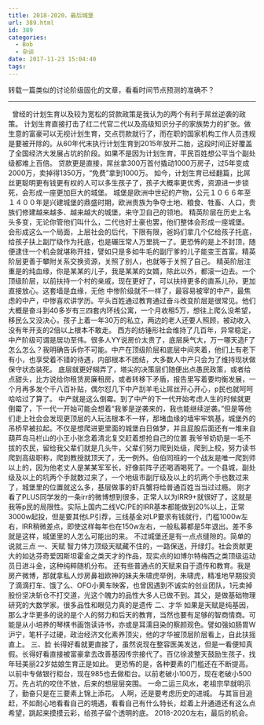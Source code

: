 ```yaml
---
title: 2018-2020，最后城堡
url: 389.html
id: 389
categories:
  - Bob
  - 杂谈
date: 2017-11-23 15:04:40
tags:
---
```


转载一篇类似的讨论阶级固化的文章，看看时间节点预测的准确不？

* * *

  曾经的计划生育以及较为宽松的贷款政策是我认为的两个有利于屌丝逆袭的政策。 计划生育直接打击了红二代官二代以及高级知识分子的家族势力的扩张。做生意的富豪可以无视计划生育，交点罚款就行了，而在职的国家机构工作人员违规是要被开除的。从60年代末执行计划生育到2015年放开二胎，这段时间正好覆盖了全国经济大发展占坑的阶段。如果不是因为计划生育，平民百姓想公平当个副处级都难上百倍。 贷款更是直接，屌丝拿300万首付撬动1000万房子，过5年变成2000万，卖掉得1350万，“免费”拿到1000万。 如今，计划生育已经翻篇，比屌丝更聪明更有钱更有权的人可以多生孩子了，孩子大概率更优秀，资源进一步锁死，会形成一座更加巨大的城堡。 城堡是欧洲中世纪的产物，公元１０６６年至１４００年是兴建城堡的鼎盛时期，欧洲贵族为争夺土地、粮食、牲畜、人口，贵族们修建越来越多、越来越大的城堡，来守卫自己的领地。 精英阶层在历史上名头多变，无论你管他们叫什么，二代也好土豪也罢，他们整体会形成一座城堡。 会形成这么一个局面，上层社会的后代，下限有限，爸妈们拿几个亿给孩子托底，给孩子扶上副厅级作为托底，也是碾压常人万里挑一了。更恐怖的是上不封顶，随便逮住一个机会就堪称开挂，譬如只是多如牛毛的副厅爹的儿子能变王首富。精英阶层更善于攀附关系交换资源，关照了别人，也就等于关照了自己。 精英阶层注重是的纯血缘，你是某某的儿子，我是某某的女婿，除此以外，都滚一边去。一个顶级阶层，以前扶持一个村的亲戚，现在更好了，可以扶持更多的直系儿孙，更加直接放心。这套墙是血缘，无他 中惨阶级就不一样了，最容易被宰的中产，最焦虑的中产，中惨喜欢讲学历。平头百姓通过教育通过奋斗改变阶层是很常见。他们大概是奋斗到40多岁有三四套内环线公寓，一个月收租5万，想往上爬么没希望，移民么又没决心，孩子上着一年30万的私立，两边的老人还要人照顾，被动收入没有年开支的2倍以上根本不敢走。 西方的纺锤形社会维持了几百年，异常稳定，中产阶级可谓是居功至伟。很多人YY说房价太贵了，底层戾气大，万一哪天造F了怎么怎么？我明确告诉你不可能。中产在顶级阶层和底层中间夹着，他们上有老下有小，也享受着不错的待遇，内部根本不团结，大多数人中产只会为了维持现状做保守状态装死。 底层就更好糊弄了，塔尖的决策层们随便出点愚民政策，或者给点甜头，比方说给你租赁房廉租房，或者转移下矛盾，报告里写着要均衡发展，一个月再多发个千八百补贴，偶尔怼几下中产刮羊毛让屌丝开心开心，p民也就呵呵哈哈过了算了。 中产就是这么倒霉。到了中产的下一代开始考虑人生的时候就更倒霉了，下一代一开始可能会想着“我爹是逆袭来的，我也能继续逆袭。”但是等他们走上社会会发现更顶层的人玩法根本不一样，那堵血缘的墙牢牢筑基，城堡外的吊桥早被拉起。不仅是想爬进更里面的城堡白日做梦，并且屁股后面还有一堆来自葫芦岛马栏山的小王小张念着清北复交赶着想抢自己的位置 我爷爷奶奶是一毛不拔的农民，留给我父辈们就是几头牛，父辈们努力爬到处级，爬到上校，努力读书爬到高级职称，爬到教授就顶天了，无一例外。伯伯同班的一个战友是唯一爬到师以上的，因为他老丈人是某某军军长，好像前阵子还喝酒喝死了。一个县城，副处级及以上的坑两个手就数过来了，一个地级市副厅级及以上的坑两个手也数过来了，城堡里的位置就这么多，基层做事的虾兵蟹将给普通百姓当当过过瘾。 刚才看了PLUS同学发的一条irr的微博想到很多，正常人以为IRR9+就很好了，这就是我等p民的局限性。实际上国内二线VC/PE的IRR基本都能做到20%以上，正常3000w起投，但是要其他LP引荐，三线基金对LP要求有钱就行，门槛1000w左右，IRR稍微差点，即使这样每年也在150w左右，一般私募都是5年退出。差不多就是这样，城堡里的人怎么可能出的来。 不过城堡还是有一点点缝隙的。简单的说就三点 一、天赋 智力体力顶级天赋藏不住的，一路保送，开绿灯。社会贡献更大的如达芬奇爱因斯坦霍金之类天才的作品，现实点的如博尔特梅西之类顶级运动员日进斗金，这种纯粹随机分布。 还有些普通点的天赋来自于遗传和教育。我是房产微博，那就拿私人炒房鼻祖欧神的妹夫朱啸虎举例，朱啸虎，精准地早期投资了滴滴打车、饿了么、OFO小黄车映客，也曾因遇到不诚实的创业团队，1元卖掉股份坚决斩仓不打交道，光这个魄力的品性大多人已做不到。其父，是做基础物理研究的大数学家。很多品性和眼见力真的是遗传 二、才华 如果是天赋是纯基因，那么才华更多的说的是个人的努力和后天的教育，当然也要有足够的智商情商。可能是从小培养的琴棋书画饱读诗书，亦或是耳濡目染的察颜观色。譬如强如肠胃W沪宁，笔杆子过硬，政治经济文化素养顶尖，他的才华被顶层阶层看上，自此扶摇直上。 三、脸 长得好看就更直接了，虽然说现在整容医美发达，但是一看便知真假。长得好看直接被富豪拿去改善基因传宗接代了。百亿徐波整天鼓励生孩子，找年轻美丽22岁姑娘生育正是如此。 更恐怖的是，各种要素的门槛还在不断提高。以前中专做银行柜台，现在985也去做柜台。以前老破小100万，现在老破小500万。先占坑的咬住不放，后来的想层层突围。 一命二运三风水，老祖宗早就明示了，勤奋只是在三要素上锦上添花。 人啊，还是要考虑历史的进城。 与其盲目追赶，不如耐心地看看自己的境遇，看看自己有什么特长，趁着上升通道还有这么点希望，跳起来摸摸云彩，给孩子留个透明的底。 2018-2020左右，最后的机会。​​​​